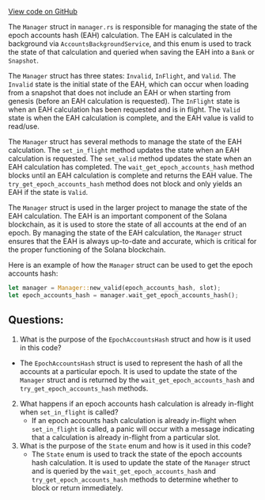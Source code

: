 
[View code on GitHub](https://github.com/solana-labs/solana/blob/master/runtime/src/epoch_accounts_hash/manager.rs)

The `Manager` struct in `manager.rs` is responsible for managing the state of the epoch accounts hash (EAH) calculation. The EAH is calculated in the background via `AccountsBackgroundService`, and this enum is used to track the state of that calculation and queried when saving the EAH into a `Bank` or `Snapshot`. 

The `Manager` struct has three states: `Invalid`, `InFlight`, and `Valid`. The `Invalid` state is the initial state of the EAH, which can occur when loading from a snapshot that does not include an EAH or when starting from genesis (before an EAH calculation is requested). The `InFlight` state is when an EAH calculation has been requested and is in flight. The `Valid` state is when the EAH calculation is complete, and the EAH value is valid to read/use. 

The `Manager` struct has several methods to manage the state of the EAH calculation. The `set_in_flight` method updates the state when an EAH calculation is requested. The `set_valid` method updates the state when an EAH calculation has completed. The `wait_get_epoch_accounts_hash` method blocks until an EAH calculation is complete and returns the EAH value. The `try_get_epoch_accounts_hash` method does not block and only yields an EAH if the state is `Valid`. 

The `Manager` struct is used in the larger project to manage the state of the EAH calculation. The EAH is an important component of the Solana blockchain, as it is used to store the state of all accounts at the end of an epoch. By managing the state of the EAH calculation, the `Manager` struct ensures that the EAH is always up-to-date and accurate, which is critical for the proper functioning of the Solana blockchain. 

Here is an example of how the `Manager` struct can be used to get the epoch accounts hash:

```rust
let manager = Manager::new_valid(epoch_accounts_hash, slot);
let epoch_accounts_hash = manager.wait_get_epoch_accounts_hash();
```
## Questions: 
 1. What is the purpose of the `EpochAccountsHash` struct and how is it used in this code?
   - The `EpochAccountsHash` struct is used to represent the hash of all the accounts at a particular epoch. It is used to update the state of the `Manager` struct and is returned by the `wait_get_epoch_accounts_hash` and `try_get_epoch_accounts_hash` methods.
2. What happens if an epoch accounts hash calculation is already in-flight when `set_in_flight` is called?
   - If an epoch accounts hash calculation is already in-flight when `set_in_flight` is called, a panic will occur with a message indicating that a calculation is already in-flight from a particular slot.
3. What is the purpose of the `State` enum and how is it used in this code?
   - The `State` enum is used to track the state of the epoch accounts hash calculation. It is used to update the state of the `Manager` struct and is queried by the `wait_get_epoch_accounts_hash` and `try_get_epoch_accounts_hash` methods to determine whether to block or return immediately.
